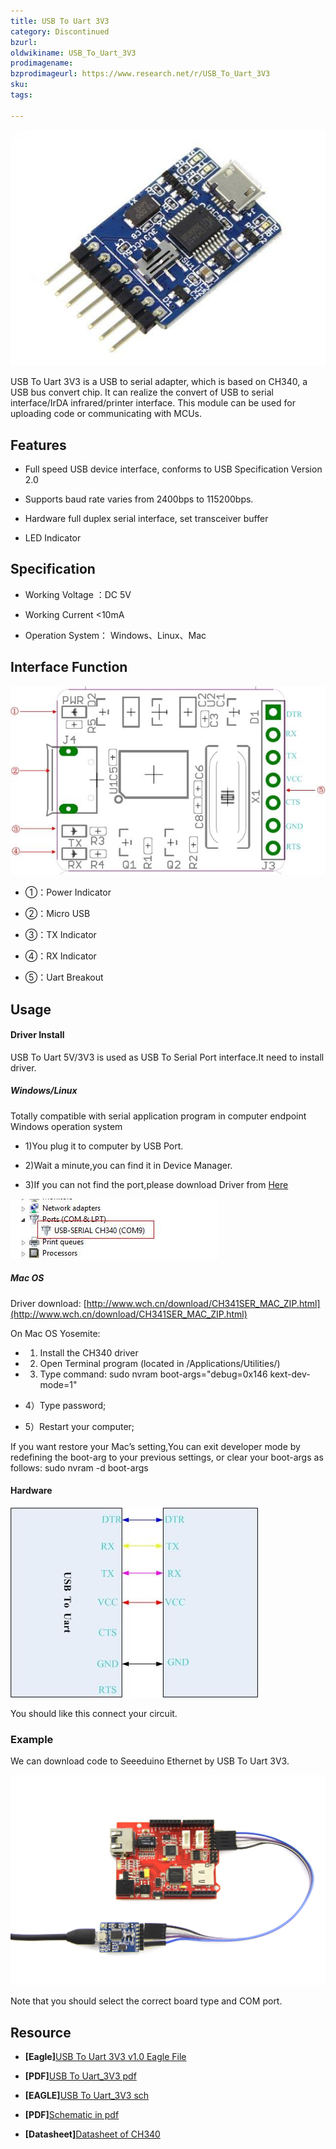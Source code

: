 ```yaml
---
title: USB To Uart 3V3‏‎
category: Discontinued
bzurl:
oldwikiname: USB_To_Uart_3V3‏‎
prodimagename:
bzprodimageurl: https://www.research.net/r/USB_To_Uart_3V3
sku:
tags:

---
```


![](https://github.com/SeeedDocument/USB_To_Uart_3V3/raw/master/img/Photo_USB_To_Uart_5V_3V3.JPG)

USB To Uart 3V3 is a USB to serial adapter, which is based on CH340, a USB bus convert chip. It can realize the convert of USB to serial interface/IrDA infrared/printer interface. This module can be used for uploading code or communicating with MCUs.   

##  Features

*   Full speed USB device interface, conforms to USB Specification Version 2.0

*   Supports baud rate varies from 2400bps to 115200bps.

*   Hardware full duplex serial interface, set transceiver buffer

*   LED Indicator

##  Specification

*   Working Voltage ：DC 5V

*   Working Current &lt;10mA

*   Operation System： Windows、Linux、Mac

##  Interface Function

![](https://github.com/SeeedDocument/USB_To_Uart_3V3/raw/master/img/USB_To_Uart_3V3_Interface.jpg)

*   ①：Power Indicator
*   ②：Micro USB

*   ③：TX Indicator

*   ④：RX Indicator
*   ⑤：Uart Breakout

##  Usage

####   Driver Install  

USB To Uart 5V/3V3 is used as USB To Serial Port interface.It need to install driver.

#####   Windows/Linux

Totally compatible with serial application program in computer endpoint Windows operation system

*   1)You plug it to computer by USB Port.

*   2)Wait a  minute,you can find it in Device Manager.

*   3)If you can not find the port,please download Driver from [Here](http://wch-ic.com/download/list.asp?id=127)

![](https://github.com/SeeedDocument/USB_To_Uart_3V3/raw/master/img/CH340_Driver.jpg)

#####   Mac OS

Driver download:  [http://www.wch.cn/download/CH341SER_MAC_ZIP.html](http://www.wch.cn/download/CH341SER_MAC_ZIP.html)

On Mac OS Yosemite:

*   1) Install the CH340 driver

*   2) Open Terminal program (located in /Applications/Utilities/)

*   3) Type command: sudo nvram boot-args="debug=0x146 kext-dev-mode=1"

*   4）Type password;

*   5）Restart your computer;

If you want restore your Mac’s setting,You can exit developer mode by redefining the boot-arg to your previous settings, or clear your boot-args as follows:  sudo nvram -d boot-args

####   Hardware

![](https://github.com/SeeedDocument/USB_To_Uart_3V3/raw/master/img/USB_To_Uart_Download.jpg)

You should like this connect your circuit.

###  Example

We can download code to Seeeduino Ethernet by USB To Uart 3V3.

![](https://github.com/SeeedDocument/USB_To_Uart_3V3/raw/master/img/USB_To_Uart_5V_3v3_Usage.jpg)

Note that you should select the correct board type and COM port.

##  Resource

- **[Eagle]**[USB To Uart 3V3 v1.0 Eagle File](https://github.com/SeeedDocument/USB_To_Uart_3V3/raw/master/res/USB_To_Uart_3V3_Eagle.zip)

- **[PDF]**[USB To Uart_3V3 pdf](https://github.com/SeeedDocument/USB_To_Uart_3V3/raw/master/res/USB%20To%20Uart_3V3_Eagle/USB%20To%20Uart_3V3.pdf)

- **[EAGLE]**[USB To Uart_3V3 sch](https://github.com/SeeedDocument/USB_To_Uart_3V3/raw/master/res/USB%20To%20Uart_3V3_Eagle/USB%20To%20Uart_3V3.sch)

- **[PDF]**[Schematic in pdf](https://github.com/SeeedDocument/USB_To_Uart_3V3/raw/master/res/USB_To_Uart_3V3_SCH.pdf)

- **[Datasheet]**[Datasheet of CH340](https://github.com/SeeedDocument/USB_To_Uart_3V3/raw/master/res/CH340DS1_EN.PDF)
